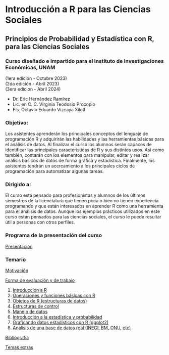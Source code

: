 # Introducción a R para las Ciencias Sociales
## Principios de Probabilidad y Estadística con R, para las Ciencias Sociales
### Curso diseñado e impartido para el Instituto de Investigaciones Económicas, UNAM 

(1era edición - Octubre 2023) <br>
(2da edición - Abril 2023) <br>
(3era edición - Abril 2024)

- Dr. Eric Hernández Ramírez
- Lic. en C. C. Virginia Teodosio Procopio
- Fís. Octavio Eduardo Vizcaya Xilotl

### Objetivo:

Los asistentes aprenderán los principales conceptos del lenguaje de programación R y adquirirán las habilidades y las herramientas básicas para el análisis de datos. Al finalizar el curso los alumnos serán capaces de identificar las principales características de R y sus distintos usos. Así como también, contarán con los elementos para manipular, editar y realizar análisis básicos de datos de forma gráfica y estadística. Finalmente, los asistentes tendrán un acercamiento a los principales ciclos de programación para automatizar algunas tareas.

### Dirigido a: 

El curso está pensado para profesionistas y alumnos de los últimos semestres de la licenciatura que tienen poca o bien no tienen experiencia programando y que están interesados en aprender R como una herramienta para el análisis de datos. Aunque los ejemplos prácticos utilizados en este curso están pensados para las ciencias sociales, el curso le puede resultar útil a personas con otros perfiles.

### Programa de la presentación del curso
[Presentación](presentaciones/presentacion.md)

### Temario
[Motivación](presentaciones/motivacion.md)

[Forma de evaluación y de trabajo](presentaciones/evaluacion.md)

1. [Introducción a R](presentaciones/modulo1.md)
2. [Operaciones y funciones básicas con R](presentaciones/modulo2.md)
3. [Objetos de R (estructuras de datos)](presentaciones/modulo3.md)
4. [Estructuras de control](presentaciones/modulo4.md)
5. [Manejo de datos](presentaciones/modulo5.md)
6. [Introducción a la estadística y probabilidad](presentaciones/modulo6.md)
7. [Graficando datos estadísticos con R (ggplot2)](presentaciones/modulo7.md)
8. [Análisis de una base de datos real (INEGI, BM, ONU, etc)](presentaciones/modulo8.md)

[Bibliografía](presentaciones/bibliografia.md)

[Temas extras](presentaciones/extras.md)

